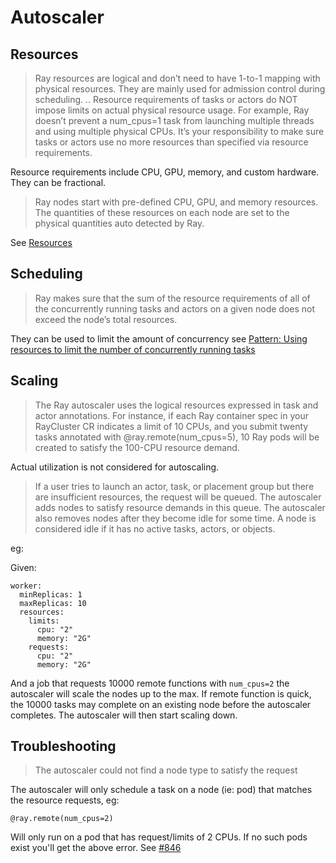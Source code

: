 # Autoscaler

## Resources

> Ray resources are logical and don’t need to have 1-to-1 mapping with physical resources. They are mainly used for admission control during scheduling.
> ..
> Resource requirements of tasks or actors do NOT impose limits on actual physical resource usage. For example, Ray doesn’t prevent a num_cpus=1 task from launching multiple threads and using multiple physical CPUs. It’s your responsibility to make sure tasks or actors use no more resources than specified via resource requirements.

Resource requirements include CPU, GPU, memory, and custom hardware. They can be fractional.

> Ray nodes start with pre-defined CPU, GPU, and memory resources. The quantities of these resources on each node are set to the physical quantities auto detected by Ray.

See [Resources](https://docs.ray.io/en/latest/ray-core/scheduling/resources.html)

## Scheduling

> Ray makes sure that the sum of the resource requirements of all of the concurrently running tasks and actors on a given node does not exceed the node’s total resources.

They can be used to limit the amount of concurrency see [Pattern: Using resources to limit the number of concurrently running tasks](https://docs.ray.io/en/latest/ray-core/patterns/limit-running-tasks.html)

## Scaling

> The Ray autoscaler uses the logical resources expressed in task and actor annotations. For instance, if each Ray container spec in your RayCluster CR indicates a limit of 10 CPUs, and you submit twenty tasks annotated with @ray.remote(num_cpus=5), 10 Ray pods will be created to satisfy the 100-CPU resource demand.

Actual utilization is not considered for autoscaling.

> If a user tries to launch an actor, task, or placement group but there are insufficient resources, the request will be queued. The autoscaler adds nodes to satisfy resource demands in this queue. The autoscaler also removes nodes after they become idle for some time. A node is considered idle if it has no active tasks, actors, or objects.

eg:

Given:

```
worker:
  minReplicas: 1
  maxReplicas: 10
  resources:
    limits:
      cpu: "2"
      memory: "2G"
    requests:
      cpu: "2"
      memory: "2G"
```

And a job that requests 10000 remote functions with `num_cpus=2` the autoscaler will scale the nodes up to the max. If remote function is quick, the 10000 tasks may complete on an existing node before the autoscaler completes. The autoscaler will then start scaling down.

## Troubleshooting

> The autoscaler could not find a node type to satisfy the request

The autoscaler will only schedule a task on a node (ie: pod) that matches the resource requests, eg:

```
@ray.remote(num_cpus=2)
```

Will only run on a pod that has request/limits of 2 CPUs. If no such pods exist you'll get the above error. See [#846](https://github.com/ray-project/kuberay/issues/846)
